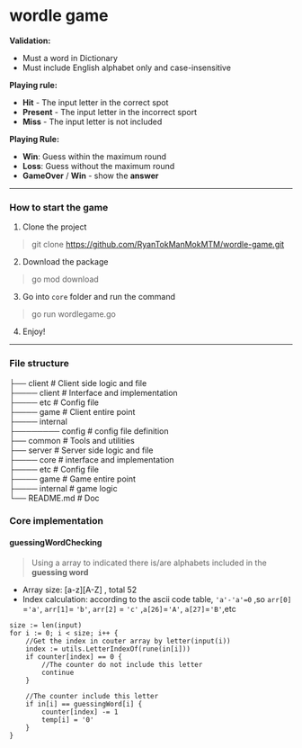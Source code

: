 # wordle game
**Validation:**
- Must a word in Dictionary
- Must include English alphabet only and case-insensitive

**Playing rule:**  
- **Hit** - The input letter in the correct spot  
- **Present** - The input letter in the incorrect sport   
- **Miss** - The input letter is not included  

**Playing Rule:**
- **Win**: Guess within the maximum round
- **Loss**: Guess without the maximum round
- **GameOver** / **Win** - show the **answer**

---
### How to start the game

1. Clone the project
> git clone https://github.com/RyanTokManMokMTM/wordle-game.git

2. Download the package
> go mod download

3. Go into `core` folder and run the command
> go run wordlegame.go

4. Enjoy!

---

### File structure
├── client    # Client side logic and file    
├──── client  # Interface and implementation  
├──── etc  # Config file  
├──── game  # Client entire point    
├──── internal  
├──────── config # config file definition  
├── common    # Tools and utilities                 
├── server    # Server side logic and file   
├──── core  # interface and implementation  
├──── etc  # Config file  
├──── game # Game entire point  
├──── internal  # game logic   
└── README.md  # Doc

### Core implementation
#### guessingWordChecking   
> Using a array to indicated there is/are alphabets included in the **guessing word**
- Array size: [a-z][A-Z] , total 52
- Index calculation: according to the ascii code table, `'a'-'a'=0` ,so `arr[0]` =`'a'`, `arr[1]`= `'b'`, `arr[2]` = `'c'` ,`a[26]`=`'A'`, `a[27]`=`'B'`,etc

```
size := len(input)
for i := 0; i < size; i++ {
    //Get the index in couter array by letter(input(i))
    index := utils.LetterIndexOf(rune(in[i]))
    if counter[index] == 0 {
        //The counter do not include this letter
        continue
    }
    
    //The counter include this letter
    if in[i] == guessingWord[i] {
        counter[index] -= 1
        temp[i] = '0'
    }
}
```